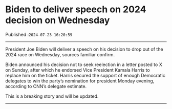 # Biden to deliver speech on 2024 decision on Wednesday

Published :`2024-07-23 16:20:59`

---

President Joe Biden will deliver a speech on his decision to drop out of the 2024 race on Wednesday, sources familiar confirm.

Biden announced his decision not to seek reelection in a letter posted to X on Sunday, after which he endorsed Vice President Kamala Harris to replace him on the ticket. Harris secured the support of enough Democratic delegates to win the party’s nomination for president Monday evening, according to CNN’s delegate estimate.

This is a breaking story and will be updated.

---

